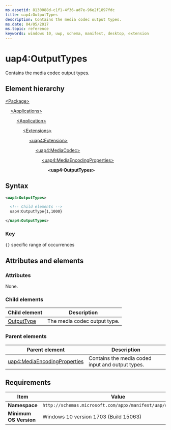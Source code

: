```yaml
---
ms.assetid: 8130088d-c1f1-4f36-ad7e-96e2f1897fdc
title: uap4:OutputTypes
description: Contains the media codec output types.
ms.date: 04/05/2017
ms.topic: reference
keywords: windows 10, uwp, schema, manifest, desktop, extension 
---
```


# uap4:OutputTypes

Contains the media codec output types.

## Element hierarchy

[\<Package\>](element-package.md)

&nbsp;&nbsp;&nbsp;&nbsp;[\<Applications\>](element-applications.md)

&nbsp;&nbsp;&nbsp;&nbsp; &nbsp;&nbsp;&nbsp;&nbsp;[\<Application\>](element-application.md)

&nbsp;&nbsp;&nbsp;&nbsp; &nbsp;&nbsp;&nbsp;&nbsp; &nbsp;&nbsp;&nbsp;&nbsp;[\<Extensions\>](element-1-extensions.md)

&nbsp;&nbsp;&nbsp;&nbsp; &nbsp;&nbsp;&nbsp;&nbsp; &nbsp;&nbsp;&nbsp;&nbsp; &nbsp;&nbsp;&nbsp;&nbsp;[\<uap4:Extension\>](element-uap4-extension.md)

&nbsp;&nbsp;&nbsp;&nbsp; &nbsp;&nbsp;&nbsp;&nbsp; &nbsp;&nbsp;&nbsp;&nbsp; &nbsp;&nbsp;&nbsp;&nbsp; &nbsp;&nbsp;&nbsp;&nbsp;[\<uap4:MediaCodec\>](element-uap4-mediacodec.md)

&nbsp;&nbsp;&nbsp;&nbsp; &nbsp;&nbsp;&nbsp;&nbsp; &nbsp;&nbsp;&nbsp;&nbsp; &nbsp;&nbsp;&nbsp;&nbsp; &nbsp;&nbsp;&nbsp;&nbsp; &nbsp;&nbsp;&nbsp;&nbsp;[\<uap4:MediaEncodingProperties\>](element-uap4-mediaencodingproperties.md)

&nbsp;&nbsp;&nbsp;&nbsp; &nbsp;&nbsp;&nbsp;&nbsp; &nbsp;&nbsp;&nbsp;&nbsp; &nbsp;&nbsp;&nbsp;&nbsp; &nbsp;&nbsp;&nbsp;&nbsp; &nbsp;&nbsp;&nbsp;&nbsp; &nbsp;&nbsp;&nbsp;&nbsp;**\<uap4:OutputTypes\>**

## Syntax

```xml
<uap4:OutputTypes>

  <!-- Child elements -->
  uap4:OutputType{1,1000}

</uap4:OutputTypes>                   
```

### Key

`{}` specific range of occurrences

## Attributes and elements

### Attributes

None.

### Child elements

| Child element | Description |
|-|-|
| [OutputType](element-uap4-OutputType.md) | The media codec output type. |

### Parent elements

| Parent element | Description |
|-|-|
| [uap4:MediaEncodingProperties](element-uap4-mediaencodingproperties.md) | Contains the media coded input and output types. |

## Requirements

| Item | Value |
|--|--|
| **Namespace** | `http://schemas.microsoft.com/appx/manifest/uap/windows10/4` |
| **Minimum OS Version** | Windows 10 version 1703 (Build 15063) |
